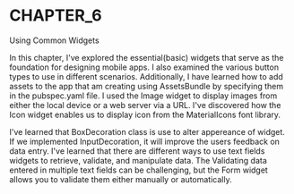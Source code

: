 # CHAPTER_6
Using Common Widgets

In this chapter, I've explored the essential(basic) widgets that serve as the foundation for designing mobile apps. I also examined the various button types to use in different scenarios. Additionally, I have learned how to add assets to the app that am creating using AssetsBundle by specifying them in the pubspec.yaml file. I used the Image widget to display images from either the local device or a web server via a URL. I've discovered how the Icon widget enables us to display icon from the MaterialIcons font library.

I've learned that BoxDecoration class is use to alter appereance of widget. If we implemented InputDecoration, it will improve the users feedback on data entry. I've learned that there are different ways to use text fields widgets to retrieve, validate, and manipulate data. The Validating data entered in multiple text fields can be challenging, but the Form widget allows you to validate them either manually or automatically.
